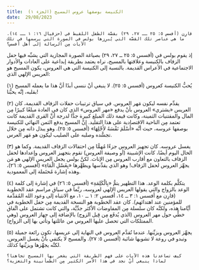 ```yaml
---
title:  الكنيسة بوصفها عروس المسيح (الجزء ١)
date:  29/08/2023
---
```


`قارِن (أفسس ٥: ٢٥ ــ ٢٧، ٢٩) بقصَّة الطفل اللقيط في (حزقيال ١٦: ١ ــ ١٤). ما هي عناصر تلك القصَّة التي يُبرِزها بولس في الصورة التي يرسمها في تلك الآيات مِن الرسالة إلى أهل أفسس؟`

إذ يقوم بولس في (أفسس ٥: ٢٥ ــ ٢٧، ٢٩) بصياغة الصورة المجازية التي يشبِّه فيها حفل الزفاف بالكنيسة وعلاقتها بالمسيح، نراه يعتمد بطريقة إبداعية على العادات والأدوار الاجتماعية في الأعراس القديمة. بالنسبة إلى الكنيسة التي هي العروس، يكون المسيح هو العريس الإلهي الذي:

(١) يُحبُّ الكنيسة كعروس (أفسس ٥: ٢٥). لا ينبغي أنْ ننسى أبدًا أنَّ هذا ما يعمله المسيح بقلبه، إنَّه يحبُّنا!

(٢) يقدِّم نفسه ليكون مَهر العروس. في سياق ترتيبات حفلات الزفاف القديمة، كان العريس «يشتري» العروس بأنْ يدفع «مهر العروس» الذي كان في العادة مبلغًا كبيرًا مِن المال والمقتنيات الثمينة، وكانت قيمة ذلك المبلغ كبيرة جدًّا لدرجة أنَّ القرى القديمة كانت تعتمد مِن الناحية الاقتصادية على هذا التقليد. إنَّ المسيح يدفع الثمن النهائي للكنيسة بوصفها عروسه، حيث أنَّه «أَسْلَمَ نَفْسَهُ لأَجْلِهَا» (أفسس ٥: ٢٥). وهو يبذل ذاته مِن خلال تجسُّده وصلبه على الصليب ليكون هو مَهر العرس.

(٣) يغسل عروسه. كان تجهيز العروس جزءًا مُهمًّا مِن احتفالات الزفاف القديمة. وكما هو الحال اليوم أيضًا، كانت الإشبينة (أو وصيفة العروس) تقوم بتجهيز العروس وإعدادها لحفل الزفاف بالتعاون مع أقارب العروس مِن الإناث. لكنَّ بولس يجعل العريس الإلهي هو مَن يجهِّز العروس لحفل الزفاف! وهو الذي يقدِّسها ويطهِّرها «بِغَسْلِ الْمَاءِ» (أفسس ٥: ٢٦)، وهذه إشارة مُحتَملة إلى المعمودية.

(٤) يتكلَّم بكلمة الوعد. هذا التطهير يتمُّ «بِالْكَلِمَةِ» (أفسس ٥: ٢٦) في إشارة إلى كلمة الوعد بالزواج والتي يقولها العريس الإلهي لعروسه، ربَّما في سياق مراسم عقد الخطوبة (قارِن مع أفسس ١: ٣ ــ ١٤، أفسس ٢: ١ ــ ١٠، مع الانتباه إلى وعود الله المُقدَّمة للمؤمنين عند اهتدائهم). كان عقد الخطوبة هو النسخة القديمة مِن حفل الخطوبة في أيَّامنا هذه، ولكنَّه كان سلسلة مِن المفاوضات الأكثر جدِّيَّة، والتي كانت تشتمل على اتِّفاق خطِّي حول مهر العروس (الذي يُدفَع مِن قِبل الزوج) بالإضافة إلى جهاز العروس (وهي الممتلكات التي تحصل عليها العروس من عائلتها وتأتي بها إلى الزواج).

(٥) يجهِّز العروس ويزيِّنها. عندما تُقدَّم العروس في النهاية إلى عريسها، تكون رائعة جميلة وتبدو في روعة لا تشوبها شائبة (أفسس ٥: ٢٧). والمسيح لا يكتفي بأنْ يغسل العروس، لكنَّه يجهِّزها ويزيِّنها كذلك.

`كيف تساعدنا هذه الآيات على فهم الطريقة التي يشعر بها المسيح تجاهنا؟ لماذا ينبغي أنْ نجد في هذا الأمر الكثير مِن الطمأنينة والتعزية؟`